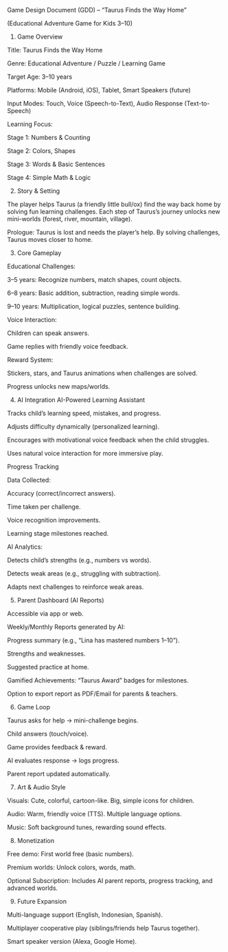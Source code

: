 Game Design Document (GDD) – “Taurus Finds the Way Home”

(Educational Adventure Game for Kids 3–10)

1. Game Overview

Title: Taurus Finds the Way Home

Genre: Educational Adventure / Puzzle / Learning Game

Target Age: 3–10 years

Platforms: Mobile (Android, iOS), Tablet, Smart Speakers (future)

Input Modes: Touch, Voice (Speech-to-Text), Audio Response (Text-to-Speech)

Learning Focus:

Stage 1: Numbers & Counting

Stage 2: Colors, Shapes

Stage 3: Words & Basic Sentences

Stage 4: Simple Math & Logic

2. Story & Setting

The player helps Taurus (a friendly little bull/ox) find the way back home by solving fun learning challenges. Each step of Taurus’s journey unlocks new mini-worlds (forest, river, mountain, village).

Prologue: Taurus is lost and needs the player’s help. By solving challenges, Taurus moves closer to home.

3. Core Gameplay

Educational Challenges:

3–5 years: Recognize numbers, match shapes, count objects.

6–8 years: Basic addition, subtraction, reading simple words.

9–10 years: Multiplication, logical puzzles, sentence building.

Voice Interaction:

Children can speak answers.

Game replies with friendly voice feedback.

Reward System:

Stickers, stars, and Taurus animations when challenges are solved.

Progress unlocks new maps/worlds.

4. AI Integration
AI-Powered Learning Assistant

Tracks child’s learning speed, mistakes, and progress.

Adjusts difficulty dynamically (personalized learning).

Encourages with motivational voice feedback when the child struggles.

Uses natural voice interaction for more immersive play.

Progress Tracking

Data Collected:

Accuracy (correct/incorrect answers).

Time taken per challenge.

Voice recognition improvements.

Learning stage milestones reached.

AI Analytics:

Detects child’s strengths (e.g., numbers vs words).

Detects weak areas (e.g., struggling with subtraction).

Adapts next challenges to reinforce weak areas.

5. Parent Dashboard (AI Reports)

Accessible via app or web.

Weekly/Monthly Reports generated by AI:

Progress summary (e.g., “Lina has mastered numbers 1–10”).

Strengths and weaknesses.

Suggested practice at home.

Gamified Achievements: “Taurus Award” badges for milestones.

Option to export report as PDF/Email for parents & teachers.

6. Game Loop

Taurus asks for help → mini-challenge begins.

Child answers (touch/voice).

Game provides feedback & reward.

AI evaluates response → logs progress.

Parent report updated automatically.

7. Art & Audio Style

Visuals: Cute, colorful, cartoon-like. Big, simple icons for children.

Audio: Warm, friendly voice (TTS). Multiple language options.

Music: Soft background tunes, rewarding sound effects.

8. Monetization

Free demo: First world free (basic numbers).

Premium worlds: Unlock colors, words, math.

Optional Subscription: Includes AI parent reports, progress tracking, and advanced worlds.

9. Future Expansion

Multi-language support (English, Indonesian, Spanish).

Multiplayer cooperative play (siblings/friends help Taurus together).

Smart speaker version (Alexa, Google Home).
